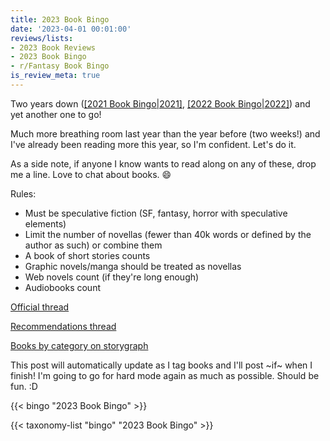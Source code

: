 ```yaml
---
title: 2023 Book Bingo
date: '2023-04-01 00:01:00'
reviews/lists:
- 2023 Book Reviews
- 2023 Book Bingo
- r/Fantasy Book Bingo
is_review_meta: true
---
```

Two years down ([[2021 Book Bingo|2021]](), [[2022 Book Bingo|2022]]()) and yet another one to go!

Much more breathing room last year than the year before (two weeks!) and I've already been reading more this year, so I'm confident. Let's do it. 

As a side note, if anyone I know wants to read along on any of these, drop me a line. Love to chat about books. :smile: 

Rules:
- Must be speculative fiction (SF, fantasy, horror with speculative elements)
- Limit the number of novellas (fewer than 40k words or defined by the author as such) or combine them
- A book of short stories counts
- Graphic novels/manga should be treated as novellas
- Web novels count (if they're long enough)
- Audiobooks count

[Official thread](https://old.reddit.com/r/Fantasy/comments/128oxqt/official_rfantasy_2023_book_bingo_challenge/)

[Recommendations thread](https://www.reddit.com/r/Fantasy/comments/128ozc6/the_2023_rfantasy_bingo_recommendations_list/)

[Books by category on storygraph](https://app.thestorygraph.com/reading_challenges/a39cd0c8-55c1-4102-9dcc-0fc5f1d7ae47?redirect=true)

This post will automatically update as I tag books and I'll post ~if~ when I finish! I'm going to go for hard mode again as much as possible. Should be fun. :D

{{< bingo "2023 Book Bingo" >}}

{{< taxonomy-list "bingo" "2023 Book Bingo" >}}